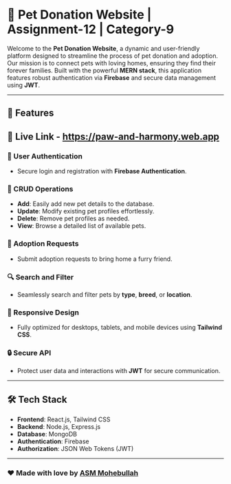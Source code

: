 # 🐾 Pet Donation Website | Assignment-12 | Category-9

Welcome to the **Pet Donation Website**, a dynamic and user-friendly platform designed to streamline the process of pet donation and adoption. Our mission is to connect pets with loving homes, ensuring they find their forever families. Built with the powerful **MERN stack**, this application features robust authentication via **Firebase** and secure data management using **JWT**.

---



## 🚀 Features

## 🔗 Live Link - https://paw-and-harmony.web.app

### 🔐 User Authentication  
- Secure login and registration with **Firebase Authentication**.  

### 🐶 CRUD Operations  
- **Add**: Easily add new pet details to the database.  
- **Update**: Modify existing pet profiles effortlessly.  
- **Delete**: Remove pet profiles as needed.  
- **View**: Browse a detailed list of available pets.  

### 🏡 Adoption Requests  
- Submit adoption requests to bring home a furry friend.  

### 🔍 Search and Filter  
- Seamlessly search and filter pets by **type**, **breed**, or **location**.  

### 📱 Responsive Design  
- Fully optimized for desktops, tablets, and mobile devices using **Tailwind CSS**.  

### 🔒 Secure API  
- Protect user data and interactions with **JWT** for secure communication.  

---

## 🛠️ Tech Stack

- **Frontend**: React.js, Tailwind CSS  
- **Backend**: Node.js, Express.js  
- **Database**: MongoDB  
- **Authentication**: Firebase  
- **Authorization**: JSON Web Tokens (JWT)  

---

### ❤️ Made with love by [ASM Mohebullah](https://github.com/spidergroupcm)
